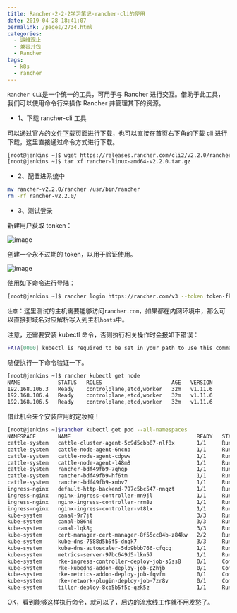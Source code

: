 ```yaml
---
title: Rancher-2-2-2学习笔记-rancher-cli的使用
date: 2019-04-28 18:41:07
permalink: /pages/2734.html
categories:
  - 运维观止
  - 兼容并包
  - Rancher
tags:
  - k8s
  - rancher
---
```


`Rancher CLI`是一个统一的工具，可用于与 Rancher 进行交互。借助于此工具，我们可以使用命令行来操作 Rancher 并管理其下的资源。

- 1、下载 rancher-cli 工具

可以通过官方的[文件下载](https://www.cnrancher.com/docs/rancher/v2.x/cn/install-prepare/download/)页面进行下载，也可以直接在首页右下角的下载 cli 进行下载，这里直接通过命令方式进行下载。

```sh
[root@jenkins ~]$ wget https://releases.rancher.com/cli2/v2.2.0/rancher-linux-amd64-v2.2.0.tar.gz
[root@jenkins ~]$ tar xf rancher-linux-amd64-v2.2.0.tar.gz
```

- 2、配置进系统中

```sh
mv rancher-v2.2.0/rancher /usr/bin/rancher
rm -rf rancher-v2.2.0/
```

- 3、测试登录

新建用户获取 tonken：

![image](https://tvax1.sinaimg.cn/large/008k1Yt0ly1grx5z2fe5fj311j0c0tia.jpg)

创建一个永不过期的 token，以用于验证使用。

![image](https://tvax2.sinaimg.cn/large/008k1Yt0ly1grx5zab82vj30z00m7am6.jpg)

使用如下命令进行登陆：

```sh
[root@jenkins ~]$ rancher login https://rancher.com/v3 --token token-fkgj6:gd2z99wnfgc2zw9pw969rppgbnrfwg7l59l4gccqp5wmdc6vd27r5l
```

`注意`：这里测试的主机需要能够访问`rancher.com`，如果都在内网环境中，那么可以直接把域名对应解析写入到主机`hosts`中。

注意，还需要安装 kubectl 命令，否则执行相关操作时会报如下错误：

```sh
FATA[0000] kubectl is required to be set in your path to use this command. See https://kubernetes.io/docs/tasks/tools/install-kubectl/ for more info. Error: exec: "kubectl": executable file not found in $PATH
```

随便执行一下命令验证一下。

```sh
[root@jenkins ~]$ rancher kubectl get node
NAME            STATUS   ROLES                      AGE   VERSION
192.168.106.3   Ready    controlplane,etcd,worker   32m   v1.11.6
192.168.106.4   Ready    controlplane,etcd,worker   32m   v1.11.6
192.168.106.5   Ready    controlplane,etcd,worker   32m   v1.11.6
```

借此机会来个安装应用的定妆照！

```sh
[root@jenkins ~]$rancher kubectl get pod --all-namespaces
NAMESPACE       NAME                                        READY   STATUS      RESTARTSAGE
cattle-system   cattle-cluster-agent-5c9d5cbb87-nlf8x       1/1     Running     016m
cattle-system   cattle-node-agent-6ncnb                     1/1     Running     016m
cattle-system   cattle-node-agent-cdpww                     1/1     Running     016m
cattle-system   cattle-node-agent-l48m8                     1/1     Running     016m
cattle-system   rancher-bdf49fb9-7qhgp                      1/1     Running     131m
cattle-system   rancher-bdf49fb9-hf6tm                      1/1     Running     031m
cattle-system   rancher-bdf49fb9-xmbv7                      1/1     Running     131m
ingress-nginx   default-http-backend-797c5bc547-nnqzt       1/1     Running     034m
ingress-nginx   nginx-ingress-controller-mn9jl              1/1     Running     034m
ingress-nginx   nginx-ingress-controller-rrm8z              1/1     Running     034m
ingress-nginx   nginx-ingress-controller-vt8lx              1/1     Running     034m
kube-system     canal-9r7jt                                 3/3     Running     034m
kube-system     canal-b86n6                                 3/3     Running     034m
kube-system     canal-lqk8g                                 3/3     Running     034m
kube-system     cert-manager-cert-manager-8f55cc84b-z84kw   2/2     Running     031m
kube-system     kube-dns-7588d5b5f5-dnqk7                   3/3     Running     034m
kube-system     kube-dns-autoscaler-5db9bbb766-cfqcg        1/1     Running     034m
kube-system     metrics-server-97bc649d5-lkn57              1/1     Running     034m
kube-system     rke-ingress-controller-deploy-job-s5ss8     0/1     Completed   034m
kube-system     rke-kubedns-addon-deploy-job-p2hjb          0/1     Completed   034m
kube-system     rke-metrics-addon-deploy-job-fqvfm          0/1     Completed   034m
kube-system     rke-network-plugin-deploy-job-7zr8v         0/1     Completed   034m
kube-system     tiller-deploy-8cb5b5f5c-qzk5z               1/1     Running     032m
```

OK，看到能够这样执行命令，就可以了，后边的流水线工作就不用发愁了。

